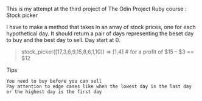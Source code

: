 This is my attempt at the third project of The Odin Project Ruby course : Stock picker

I have to make a method that takes in an array of stock prices, one for each hypothetical day. It should return a pair of days representing the beset day to buy and the best day to sell. Day start at 0.

  > stock_picker([17,3,6,9,15,8,6,1,10])
  => [1,4]  # for a profit of $15 - $3 == $12

Tips

    You need to buy before you can sell
    Pay attention to edge cases like when the lowest day is the last day or the highest day is the first day